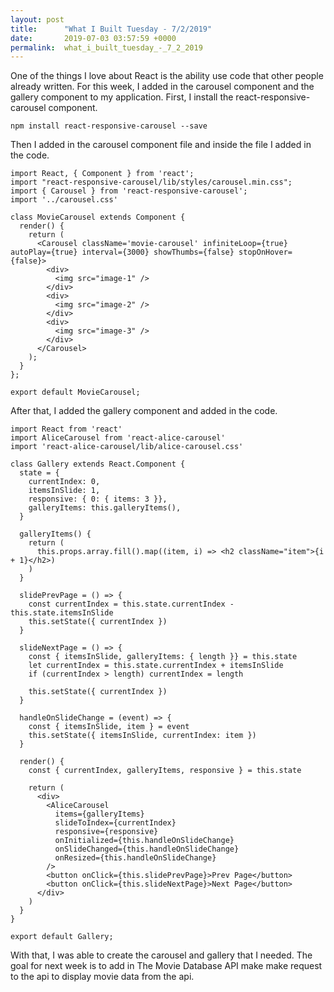 ```yaml
---
layout: post
title:      "What I Built Tuesday - 7/2/2019"
date:       2019-07-03 03:57:59 +0000
permalink:  what_i_built_tuesday_-_7_2_2019
---
```



One of the things I love about React is the ability use code that other people already written. For this week, I added in the carousel component and the gallery component to my application. First, I install the react-responsive-carousel component. 

``
npm install react-responsive-carousel --save
``

Then I added in the carousel component file and inside the file I added in the code.

```
import React, { Component } from 'react';
import "react-responsive-carousel/lib/styles/carousel.min.css";
import { Carousel } from 'react-responsive-carousel';
import '../carousel.css'
 
class MovieCarousel extends Component {
  render() {
    return (
      <Carousel className='movie-carousel' infiniteLoop={true} autoPlay={true} interval={3000} showThumbs={false} stopOnHover={false}>
        <div>
          <img src="image-1" />
        </div>
        <div>
          <img src="image-2" />
        </div>
        <div>
          <img src="image-3" />
        </div>
      </Carousel>
    );
  }
};

export default MovieCarousel;
```

After that, I added the gallery component and added in the code.

```
import React from 'react'
import AliceCarousel from 'react-alice-carousel'
import 'react-alice-carousel/lib/alice-carousel.css'
 
class Gallery extends React.Component {
  state = {
    currentIndex: 0,
    itemsInSlide: 1,
    responsive: { 0: { items: 3 }},
    galleryItems: this.galleryItems(),
  }
 
  galleryItems() {
    return (
      this.props.array.fill().map((item, i) => <h2 className="item">{i + 1}</h2>)
    )
  }
 
  slidePrevPage = () => {
    const currentIndex = this.state.currentIndex - this.state.itemsInSlide
    this.setState({ currentIndex })
  }
 
  slideNextPage = () => {
    const { itemsInSlide, galleryItems: { length }} = this.state
    let currentIndex = this.state.currentIndex + itemsInSlide
    if (currentIndex > length) currentIndex = length
 
    this.setState({ currentIndex })
  }
 
  handleOnSlideChange = (event) => {
    const { itemsInSlide, item } = event
    this.setState({ itemsInSlide, currentIndex: item })
  }
 
  render() {
    const { currentIndex, galleryItems, responsive } = this.state
 
    return (
      <div>
        <AliceCarousel
          items={galleryItems}
          slideToIndex={currentIndex}
          responsive={responsive}
          onInitialized={this.handleOnSlideChange}
          onSlideChanged={this.handleOnSlideChange}
          onResized={this.handleOnSlideChange}
        />
        <button onClick={this.slidePrevPage}>Prev Page</button>
        <button onClick={this.slideNextPage}>Next Page</button>
      </div>
    )
  }
}

export default Gallery;
```

With that, I was able to create the carousel and gallery that I needed. The goal for next week is to add in The Movie Database API make make request to the api to display movie data from the api.
